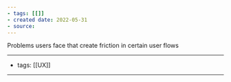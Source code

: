 ```yaml
---
- tags: [[]]
- created date: 2022-05-31
- source: 
---
```


Problems users face that create friction in certain user flows

---
- tags: [[UX]] 
---